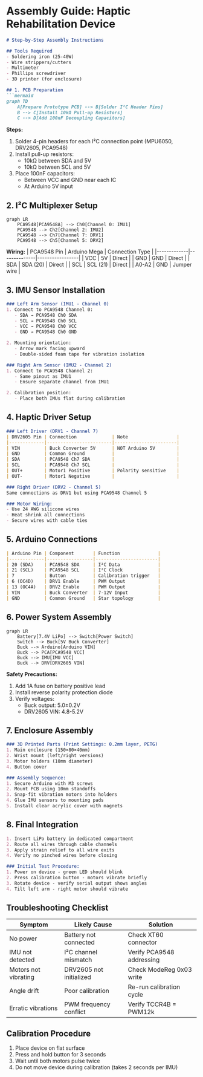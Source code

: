 # Assembly Guide: Haptic Rehabilitation Device

```markdown
# Step-by-Step Assembly Instructions

## Tools Required
- Soldering iron (25-40W)
- Wire strippers/cutters
- Multimeter
- Phillips screwdriver
- 3D printer (for enclosure)

## 1. PCB Preparation
```mermaid
graph TD
    A[Prepare Prototype PCB] --> B[Solder I²C Header Pins]
    B --> C[Install 10kΩ Pull-up Resistors]
    C --> D[Add 100nF Decoupling Capacitors]
```

**Steps:**
1. Solder 4-pin headers for each I²C connection point (MPU6050, DRV2605, PCA9548)
2. Install pull-up resistors:
   - 10kΩ between SDA and 5V
   - 10kΩ between SCL and 5V
3. Place 100nF capacitors:
   - Between VCC and GND near each IC
   - At Arduino 5V input

## 2. I²C Multiplexer Setup
```mermaid
graph LR
    PCA9548[PCA9548A] --> Ch0[Channel 0: IMU1]
    PCA9548 --> Ch2[Channel 2: IMU2]
    PCA9548 --> Ch7[Channel 7: DRV1]
    PCA9548 --> Ch5[Channel 5: DRV2]
```

**Wiring:**
| PCA9548 Pin | Arduino Mega | Connection Type |
|-------------|--------------|-----------------|
| VCC         | 5V           | Direct          |
| GND         | GND          | Direct          |
| SDA         | SDA (20)     | Direct          |
| SCL         | SCL (21)     | Direct          |
| A0-A2       | GND          | Jumper wire     |

## 3. IMU Sensor Installation
```markdown
### Left Arm Sensor (IMU1 - Channel 0)
1. Connect to PCA9548 Channel 0:
   - SDA → PCA9548 Ch0 SDA
   - SCL → PCA9548 Ch0 SCL
   - VCC → PCA9548 Ch0 VCC
   - GND → PCA9548 Ch0 GND

2. Mounting orientation:
   - Arrow mark facing upward
   - Double-sided foam tape for vibration isolation

### Right Arm Sensor (IMU2 - Channel 2)
1. Connect to PCA9548 Channel 2:
   - Same pinout as IMU1
   - Ensure separate channel from IMU1

2. Calibration position:
   - Place both IMUs flat during calibration
```

## 4. Haptic Driver Setup
```markdown
### Left Driver (DRV1 - Channel 7)
| DRV2605 Pin | Connection             | Note                  |
|-------------|------------------------|-----------------------|
| VIN         | Buck Converter 5V      | NOT Arduino 5V        |
| GND         | Common Ground          |                       |
| SDA         | PCA9548 Ch7 SDA        |                       |
| SCL         | PCA9548 Ch7 SCL        |                       |
| OUT+        | Motor1 Positive        | Polarity sensitive    |
| OUT-        | Motor1 Negative        |                       |

### Right Driver (DRV2 - Channel 5)
Same connections as DRV1 but using PCA9548 Channel 5

### Motor Wiring:
- Use 24 AWG silicone wires
- Heat shrink all connections
- Secure wires with cable ties
```

## 5. Arduino Connections
```markdown
| Arduino Pin | Component       | Function              |
|-------------|-----------------|-----------------------|
| 20 (SDA)    | PCA9548 SDA     | I²C Data              |
| 21 (SCL)    | PCA9548 SCL     | I²C Clock             |
| 7           | Button          | Calibration trigger   |
| 6 (OC4D)    | DRV1 Enable     | PWM Output            |
| 13 (OC4A)   | DRV2 Enable     | PWM Output            |
| VIN         | Buck Converter  | 7-12V Input           |
| GND         | Common Ground   | Star topology         |
```

## 6. Power System Assembly
```mermaid
graph LR
    Battery[7.4V LiPo] --> Switch[Power Switch]
    Switch --> Buck[5V Buck Converter]
    Buck --> Arduino[Arduino VIN]
    Buck --> PCA[PCA9548 VCC]
    Buck --> IMU[IMU VCC]
    Buck --> DRV[DRV2605 VIN]
```

**Safety Precautions:**
1. Add 1A fuse on battery positive lead
2. Install reverse polarity protection diode
3. Verify voltages:
   - Buck output: 5.0±0.2V
   - DRV2605 VIN: 4.8-5.2V

## 7. Enclosure Assembly
```markdown
### 3D Printed Parts (Print Settings: 0.2mm layer, PETG)
1. Main enclosure (150×80×40mm)
2. Wrist mount (left/right versions)
3. Motor holders (10mm diameter)
4. Button cover

### Assembly Sequence:
1. Secure Arduino with M3 screws
2. Mount PCB using 10mm standoffs
3. Snap-fit vibration motors into holders
4. Glue IMU sensors to mounting pads
5. Install clear acrylic cover with magnets
```

## 8. Final Integration
```markdown
1. Insert LiPo battery in dedicated compartment
2. Route all wires through cable channels
3. Apply strain relief to all wire exits
4. Verify no pinched wires before closing

### Initial Test Procedure:
1. Power on device - green LED should blink
2. Press calibration button - motors vibrate briefly
3. Rotate device - verify serial output shows angles
4. Tilt left arm - right motor should vibrate
```

## Troubleshooting Checklist
| Symptom                  | Likely Cause               | Solution                  |
|--------------------------|----------------------------|---------------------------|
| No power                 | Battery not connected      | Check XT60 connector      |
| IMU not detected         | I²C channel mismatch       | Verify PCA9548 addressing |
| Motors not vibrating     | DRV2605 not initialized    | Check ModeReg 0x03 write  |
| Angle drift              | Poor calibration           | Re-run calibration cycle  |
| Erratic vibrations       | PWM frequency conflict     | Verify TCCR4B = PWM12k    |

## Calibration Procedure
1. Place device on flat surface
2. Press and hold button for 3 seconds
3. Wait until both motors pulse twice
4. Do not move device during calibration (takes 2 seconds per IMU)

